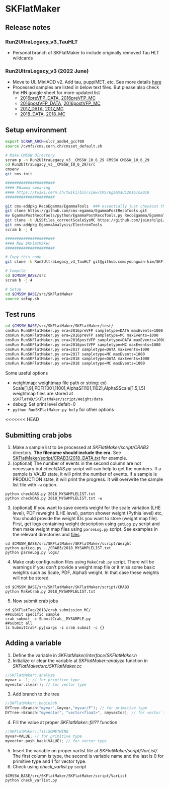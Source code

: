 # SKFlatMaker
## Release notes

### Run2UltraLegacy_v3_TauHLT
* Personal branch of SKFlatMaker to include originally removed Tau HLT wildcards 

### Run2UltraLegacy_v3 (2022 June)
* Move to UL MiniAOD v2. Add tau, puppiMET, etc. See more details [here](https://github.com/CMSSNU/SKFlatMaker/issues/63)
* Processed samples are listed in below text files. But please also check the HN google sheet for more updated list  
  * [2016preVFP_DATA](SKFlatMaker/script/CRAB3/2016preVFP_DATA.txt), [2016preVFP_MC](SKFlatMaker/script/CRAB3/2016preVFP_MC.txt)  
  * [2016postVFP_DATA](SKFlatMaker/script/CRAB3/2016postVFP_DATA.txt), [2016postVFP_MC](SKFlatMaker/script/CRAB3/2016postVFP_MC.txt)  
  * [2017_DATA](SKFlatMaker/script/CRAB3/2017_DATA.txt), [2017_MC](SKFlatMaker/script/CRAB3/2017_MC.txt)  
  * [2018_DATA](SKFlatMaker/script/CRAB3/2018_DATA.txt), [2018_MC](SKFlatMaker/script/CRAB3/2018_MC.txt)  
  
## Setup environment
```bash
export SCRAM_ARCH=slc7_amd64_gcc700
source /cvmfs/cms.cern.ch/cmsset_default.sh

# Make CMSSW directory
scram p -n Run2UltraLegacy_v3__CMSSW_10_6_29 CMSSW CMSSW_10_6_29
cd Run2UltraLegacy_v3__CMSSW_10_6_29/src
cmsenv
git cms-init

######################
#### EGamma smearing
#### https://twiki.cern.ch/twiki/bin/view/CMS/EgammaUL2016To2018
######################

git cms-addpkg RecoEgamma/EgammaTools  ### essentially just checkout the package from CMSSW
git clone https://github.com/cms-egamma/EgammaPostRecoTools.git
mv EgammaPostRecoTools/python/EgammaPostRecoTools.py RecoEgamma/EgammaTools/python/.
git clone -b ULSSfiles_correctScaleSysMC https://github.com/jainshilpi/EgammaAnalysis-ElectronTools.git EgammaAnalysis/ElectronTools/data/
git cms-addpkg EgammaAnalysis/ElectronTools
scram b -j 4

######################
#### Now SKFlatMaker
######################

# Copy this code
git clone -b Run2UltraLegacy_v3_TauHLT git@github.com:youngwan-kim/SKFlatMaker.git

# Compile
cd $CMSSW_BASE/src
scram b -j 4

# Setup
cd $CMSSW_BASE/src/SKFlatMaker
source setup.sh
```

## Test runs
```bash
cd $CMSSW_BASE/src/SKFlatMaker/SKFlatMaker/test/
cmsRun RunSKFlatMaker.py era=2016preVFP sampletype=DATA maxEvents=1000  ## Run 2016a DATA
cmsRun RunSKFlatMaker.py era=2016preVFP sampletype=MC maxEvents=1000    ## Run 2016a MC
cmsRun RunSKFlatMaker.py era=2016postVFP sampletype=DATA maxEvents=1000 ## Run 2016b DATA
cmsRun RunSKFlatMaker.py era=2016postVFP sampletype=MC maxEvents=1000   ## Run 2016b MC
cmsRun RunSKFlatMaker.py era=2017 sampletype=DATA maxEvents=1000        ## Run 2017 DATA
cmsRun RunSKFlatMaker.py era=2017 sampletype=MC maxEvents=1000          ## Run 2017 MC
cmsRun RunSKFlatMaker.py era=2018 sampletype=DATA maxEvents=1000        ## Run 2018 DATA
cmsRun RunSKFlatMaker.py era=2018 sampletype=MC maxEvents=1000          ## Run 2018 MC
```
Some useful options  
- weightmap: weightmap file path or string: ex) Scale[1,9],PDF[1001,1100],AlphaS[1101,1102],AlphaSScale[1.5,1.5]  
  weightmap files are stored at `$SKFlatWD/SKFlatMaker/script/Weight/data`  
- debug: Set print level defalt=0  
- `python RunSKFlatMaker.py help` for other options  

<<<<<<< HEAD
## Submitting crab jobs
1. Make a sample list to be processed at *SKFlatMaker/script/CRAB3* directory. **The filename should include the era.** See [SKFlatMaker/script/CRAB3/2018_DATA.txt](SKFlatMaker/script/CRAB3/2018_DATA.txt) for example.
2. (optional) The number of events in the second column are not necessary but *checkDAS.py* script will can help to get the numbers. If a sample is VALID state, it will print the number of events. If a sample is PRODUCTION state, it will print the progress. It will overwrite the sample list file with `-w` option.
```
python checkDAS.py 2018_MYSAMPLELIST.txt
python checkDAS.py 2018_MYSAMPLELIST.txt -w
```
3. (optional) If you want to save events weight for the scale variation (LHE level), PDF reweight (LHE level), parton shower weight (Pythia level) etc, You should provide the weight IDs you want to store (weight map file). First, get logs containing weight description using `getLog.py` script and then make weight map files using `parseLog.py` script. See examples in the relevant directories and [files](SKFlatMaker/script/Weight/data/DYJetsToLL_M-50_TuneCP5_13TeV-amcatnloFXFX-pythia8__RunIISummer20UL16MiniAODAPVv2-106X_mcRun2_asymptotic_preVFP_v11-v1.txt).
```
cd $CMSSW_BASE/src/SKFlatMaker/SKFlatMaker/script/Weight
python getLog.py ../CRAB3/2018_MYSAMPLELIST.txt
python parseLog.py logs/
```
4. Make crab configuration files using `MakeCrab.py` script. There will be warnings if you don't provide a weight map file or it miss some basic weights such as Scale, PDF, AlphaS weight. In that case these weights will not be stored.
```
cd $CMSSW_BASE/src/SKFlatMaker/SKFlatMaker/script/CRAB3
python MakeCrab.py 2018_MYSAMPLELIST.txt
```
5. Now submit crab jobs
```
cd $SKFlatTag/2018/crab_submission_MC/
##submit specific sample
crab submit -c SubmitCrab__MYSAMPLE.py
##submit all
ls SubmitCrab*.py|xargs -i crab submit -c {} 
```

## Adding a variable
1. Define the variable in *SKFlatMaker/interface/SKFlatMaker.h*
2. Initialize or clear the variable at *SKFlatMaker::analyze* function in *SKFlatMaker/src/SKFlatMaker.cc*
```c++
//SKFlatMaker::analyze
myvar = -1; // for primitive type
myvector.clear(); // for vector type
```
3. Add branch to the tree
```c++
//SKFlatMaker::beginJob
DYTree->Branch("myvar",&myvar,"myvar/F"); // for primitive type
DYTree->Branch("myvector", "vector<float>", &myvector); // for vector type
```
4. Fill the value at proper *SKFlatMaker::fill??* function
```c++
//SKFlatMaker::fillSOMETHING
myvar=VALUE; // for primitive type
myvector.push_back(VALUE); // for vector type
```
5. Insert the variable on proper varlist file at *SKFlatMaker/script/VarList/*. The first column is type, the second is variable name and the last is 0 for primitive type and 1 for vector type.
6. Check using *check_varlist.py* script
```
$CMSSW_BASE/src/SKFlatMaker/SKFlatMaker/script/VarList
python check_varlist.py
```
